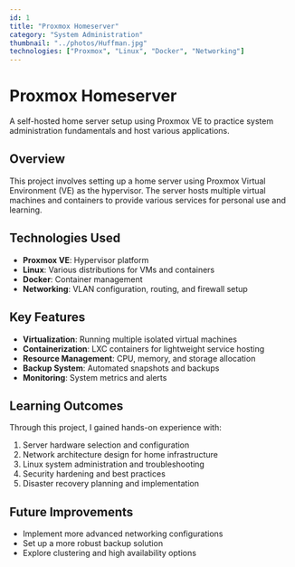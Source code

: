 ```yaml
---
id: 1
title: "Proxmox Homeserver"
category: "System Administration"
thumbnail: "../photos/Huffman.jpg"
technologies: ["Proxmox", "Linux", "Docker", "Networking"]
---
```


# Proxmox Homeserver

A self-hosted home server setup using Proxmox VE to practice system administration fundamentals and host various applications.

## Overview

This project involves setting up a home server using Proxmox Virtual Environment (VE) as the hypervisor. The server hosts multiple virtual machines and containers to provide various services for personal use and learning.

## Technologies Used

- **Proxmox VE**: Hypervisor platform
- **Linux**: Various distributions for VMs and containers
- **Docker**: Container management
- **Networking**: VLAN configuration, routing, and firewall setup

## Key Features

- **Virtualization**: Running multiple isolated virtual machines
- **Containerization**: LXC containers for lightweight service hosting
- **Resource Management**: CPU, memory, and storage allocation
- **Backup System**: Automated snapshots and backups
- **Monitoring**: System metrics and alerts

## Learning Outcomes

Through this project, I gained hands-on experience with:

1. Server hardware selection and configuration
2. Network architecture design for home infrastructure
3. Linux system administration and troubleshooting
4. Security hardening and best practices
5. Disaster recovery planning and implementation

## Future Improvements

- Implement more advanced networking configurations
- Set up a more robust backup solution
- Explore clustering and high availability options
